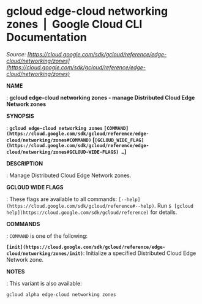 # gcloud edge-cloud networking zones  |  Google Cloud CLI Documentation

*Source: [https://cloud.google.com/sdk/gcloud/reference/edge-cloud/networking/zones](https://cloud.google.com/sdk/gcloud/reference/edge-cloud/networking/zones)*

**NAME**

: **gcloud edge-cloud networking zones - manage Distributed Cloud Edge Network zones**

**SYNOPSIS**

: **`gcloud edge-cloud networking zones` `[COMMAND](https://cloud.google.com/sdk/gcloud/reference/edge-cloud/networking/zones#COMMAND)` [`[GCLOUD_WIDE_FLAG](https://cloud.google.com/sdk/gcloud/reference/edge-cloud/networking/zones#GCLOUD-WIDE-FLAGS) …`]**

**DESCRIPTION**

: Manage Distributed Cloud Edge Network zones.

**GCLOUD WIDE FLAGS**

: These flags are available to all commands: `[--help](https://cloud.google.com/sdk/gcloud/reference#--help)`.
Run `$ [gcloud help](https://cloud.google.com/sdk/gcloud/reference)` for details.

**COMMANDS**

: ``COMMAND`` is one of the following:

**`[init](https://cloud.google.com/sdk/gcloud/reference/edge-cloud/networking/zones/init)`**:
Initialize a specified Distributed Cloud Edge Network zone.

**NOTES**

: This variant is also available:

```
gcloud alpha edge-cloud networking zones
```